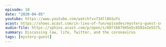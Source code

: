 ```yaml
---
episode: 10
date: "2020-04-05"
youtube: https://www.youtube.com/watch?v=73dll8bSuYs
acast: https://shows.acast.com/in-lieu-of-fun/episodes/mystery-guest-sunday-with-dan-drezner-and-scott-shapiro
audio-file: https://sphinx.acast.com/p/open/s/6071b87945e5c6581e2e5575/e/61005d8d00650c001298c299/media.mp3
summary: Discussing law, life, Twitter, and the coronavirus
tags: [mystery-guest]
---
```

